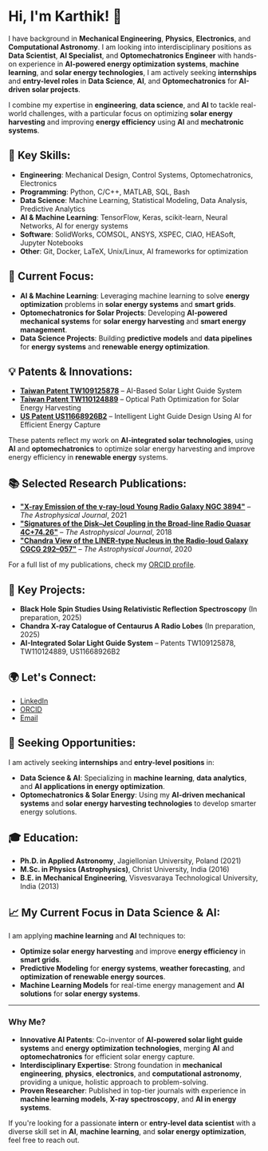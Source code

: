 # Hi, I'm Karthik! 👋

I have background in **Mechanical Engineering**, **Physics**, **Electronics**, and **Computational Astronomy**. I am looking into interdisciplinary positions as **Data Scientist**, **AI Specialist**, and **Optomechatronics Engineer** with hands-on experience in **AI-powered energy optimization systems**, **machine learning**, and **solar energy technologies**, I am actively seeking **internships** and **entry-level roles** in **Data Science**, **AI**, and **Optomechatronics** for **AI-driven solar projects**.

I combine my expertise in **engineering**, **data science**, and **AI** to tackle real-world challenges, with a particular focus on optimizing **solar energy harvesting** and improving **energy efficiency** using **AI** and **mechatronic systems**.

## 🔧 Key Skills:
- **Engineering**: Mechanical Design, Control Systems, Optomechatronics, Electronics
- **Programming**: Python, C/C++, MATLAB, SQL, Bash
- **Data Science**: Machine Learning, Statistical Modeling, Data Analysis, Predictive Analytics
- **AI & Machine Learning**: TensorFlow, Keras, scikit-learn, Neural Networks, AI for energy systems
- **Software**: SolidWorks, COMSOL, ANSYS, XSPEC, CIAO, HEASoft, Jupyter Notebooks
- **Other**: Git, Docker, LaTeX, Unix/Linux, AI frameworks for optimization

## 🌱 Current Focus:
- **AI & Machine Learning**: Leveraging machine learning to solve **energy optimization** problems in **solar energy systems** and **smart grids**.
- **Optomechatronics for Solar Projects**: Developing **AI-powered mechanical systems** for **solar energy harvesting** and **smart energy management**.
- **Data Science Projects**: Building **predictive models** and **data pipelines** for **energy systems** and **renewable energy optimization**.

## 💡 Patents & Innovations:
- **[Taiwan Patent TW109125878](https://patents.google.com/patent/TW109125878)** – AI-Based Solar Light Guide System
- **[Taiwan Patent TW110124889](https://patents.google.com/patent/TW110124889)** – Optical Path Optimization for Solar Energy Harvesting
- **[US Patent US11668926B2](https://patents.google.com/patent/US11668926B2)** – Intelligent Light Guide Design Using AI for Efficient Energy Capture

These patents reflect my work on **AI-integrated solar technologies**, using **AI** and **optomechatronics** to optimize solar energy harvesting and improve energy efficiency in **renewable energy** systems.

## 📚 Selected Research Publications:
- **["X-ray Emission of the γ-ray-loud Young Radio Galaxy NGC 3894"](https://doi.org/10.3847/1538-4357/ac1ff5)** – *The Astrophysical Journal*, 2021
- **["Signatures of the Disk–Jet Coupling in the Broad-line Radio Quasar 4C+74.26"](https://doi.org/10.3847/1538-4357/aade9c)** – *The Astrophysical Journal*, 2018
- **["Chandra View of the LINER-type Nucleus in the Radio-loud Galaxy CGCG 292–057"](https://doi.org/10.3847/1538-4357/abc4e2)** – *The Astrophysical Journal*, 2020

For a full list of my publications, check my [ORCID profile](https://orcid.org/0000-0003-0095-9302).

## 🚀 Key Projects:
- **Black Hole Spin Studies Using Relativistic Reflection Spectroscopy** (In preparation, 2025)
- **Chandra X-ray Catalogue of Centaurus A Radio Lobes** (In preparation, 2025)
- **AI-Integrated Solar Light Guide System** – Patents TW109125878, TW110124889, US11668926B2

## 🌍 Let's Connect:
- [LinkedIn](https://www.linkedin.com/in/kab2421/)
- [ORCID](https://orcid.org/0000-0003-0095-9302)
- [Email](mailto:karthikvol@gmail.com)

## 💼 Seeking Opportunities:
I am actively seeking **internships** and **entry-level positions** in:
- **Data Science & AI**: Specializing in **machine learning**, **data analytics**, and **AI applications in energy optimization**.
- **Optomechatronics & Solar Energy**: Using my **AI-driven mechanical systems** and **solar energy harvesting technologies** to develop smarter energy solutions.

## 🎓 Education:
- **Ph.D. in Applied Astronomy**, Jagiellonian University, Poland (2021)
- **M.Sc. in Physics (Astrophysics)**, Christ University, India (2016)
- **B.E. in Mechanical Engineering**, Visvesvaraya Technological University, India (2013)

## 📈 My Current Focus in Data Science & AI:
I am applying **machine learning** and **AI** techniques to:
- **Optimize solar energy harvesting** and improve **energy efficiency** in **smart grids**.
- **Predictive Modeling** for **energy systems**, **weather forecasting**, and **optimization of renewable energy sources**.
- **Machine Learning Models** for real-time energy management and **AI solutions** for **solar energy systems**.

---

### **Why Me?**

- **Innovative AI Patents**: Co-inventor of **AI-powered solar light guide systems** and **energy optimization technologies**, merging **AI** and **optomechatronics** for efficient solar energy capture.
- **Interdisciplinary Expertise**: Strong foundation in **mechanical engineering**, **physics**, **electronics**, and **computational astronomy**, providing a unique, holistic approach to problem-solving.
- **Proven Researcher**: Published in top-tier journals with experience in **machine learning models**, **X-ray spectroscopy**, and **AI in energy systems**.

If you're looking for a passionate **intern** or **entry-level data scientist** with a diverse skill set in **AI**, **machine learning**, and **solar energy optimization**, feel free to reach out.


